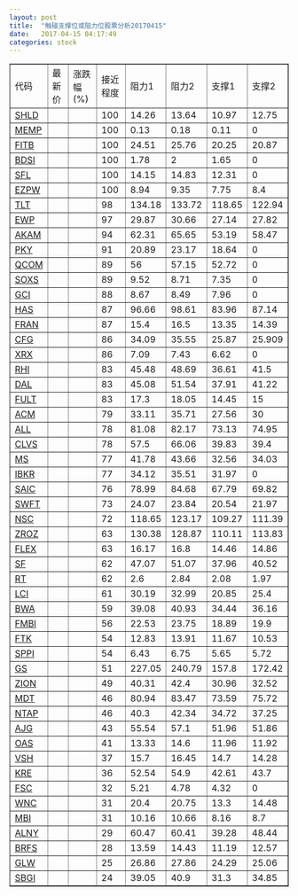 ```yaml
---
layout: post
title:  "触碰支撑位或阻力位股票分析20170415"
date:   2017-04-15 04:17:49
categories: stock
---
```

<script type="text/javascript">
var stockList = []
stockList.push('gb_shld');
stockList.push('gb_memp');
stockList.push('gb_fitb');
stockList.push('gb_bdsi');
stockList.push('gb_sfl');
stockList.push('gb_ezpw');
stockList.push('gb_tlt');
stockList.push('gb_ewp');
stockList.push('gb_akam');
stockList.push('gb_pky');
stockList.push('gb_qcom');
stockList.push('gb_soxs');
stockList.push('gb_gci');
stockList.push('gb_has');
stockList.push('gb_fran');
stockList.push('gb_cfg');
stockList.push('gb_xrx');
stockList.push('gb_rhi');
stockList.push('gb_dal');
stockList.push('gb_fult');
stockList.push('gb_acm');
stockList.push('gb_all');
stockList.push('gb_clvs');
stockList.push('gb_ms');
stockList.push('gb_ibkr');
stockList.push('gb_saic');
stockList.push('gb_swft');
stockList.push('gb_nsc');
stockList.push('gb_zroz');
stockList.push('gb_flex');
stockList.push('gb_sf');
stockList.push('gb_rt');
stockList.push('gb_lci');
stockList.push('gb_bwa');
stockList.push('gb_fmbi');
stockList.push('gb_ftk');
stockList.push('gb_sppi');
stockList.push('gb_gs');
stockList.push('gb_zion');
stockList.push('gb_mdt');
stockList.push('gb_ntap');
stockList.push('gb_ajg');
stockList.push('gb_oas');
stockList.push('gb_vsh');
stockList.push('gb_kre');
stockList.push('gb_fsc');
stockList.push('gb_wnc');
stockList.push('gb_mbi');
stockList.push('gb_alny');
stockList.push('gb_brfs');
stockList.push('gb_glw');
stockList.push('gb_sbgi');
</script>
<table border="1">
 <tr>
 <td>代码</td>
 <td>最新价</td>
 <td>涨跌幅(%)</td>
 <td>接近程度</td>
 <td>阻力1</td>
 <td>阻力2</td>
 <td>支撑1</td>
 <td>支撑2</td>
</tr>
  <tr id="shld" class="green">
  <td><a href="http://stock.finance.sina.com.cn/usstock/quotes/SHLD.html" target="_blank">SHLD</a></td><td></td><td></td><td>100</td><td>14.26</td><td>13.64</td><td>10.97</td><td>12.75</td></tr>
  <tr id="memp" class="red">
  <td><a href="http://stock.finance.sina.com.cn/usstock/quotes/MEMP.html" target="_blank">MEMP</a></td><td></td><td></td><td>100</td><td>0.13</td><td>0.18</td><td>0.11</td><td>0</td></tr>
  <tr id="fitb" class="red">
  <td><a href="http://stock.finance.sina.com.cn/usstock/quotes/FITB.html" target="_blank">FITB</a></td><td></td><td></td><td>100</td><td>24.51</td><td>25.76</td><td>20.25</td><td>20.87</td></tr>
  <tr id="bdsi" class="red">
  <td><a href="http://stock.finance.sina.com.cn/usstock/quotes/BDSI.html" target="_blank">BDSI</a></td><td></td><td></td><td>100</td><td>1.78</td><td>2</td><td>1.65</td><td>0</td></tr>
  <tr id="sfl" class="red">
  <td><a href="http://stock.finance.sina.com.cn/usstock/quotes/SFL.html" target="_blank">SFL</a></td><td></td><td></td><td>100</td><td>14.15</td><td>14.83</td><td>12.31</td><td>0</td></tr>
  <tr id="ezpw" class="green">
  <td><a href="http://stock.finance.sina.com.cn/usstock/quotes/EZPW.html" target="_blank">EZPW</a></td><td></td><td></td><td>100</td><td>8.94</td><td>9.35</td><td>7.75</td><td>8.4</td></tr>
  <tr id="tlt" class="green">
  <td><a href="http://stock.finance.sina.com.cn/usstock/quotes/TLT.html" target="_blank">TLT</a></td><td></td><td></td><td>98</td><td>134.18</td><td>133.72</td><td>118.65</td><td>122.94</td></tr>
  <tr id="ewp" class="red">
  <td><a href="http://stock.finance.sina.com.cn/usstock/quotes/EWP.html" target="_blank">EWP</a></td><td></td><td></td><td>97</td><td>29.87</td><td>30.66</td><td>27.14</td><td>27.82</td></tr>
  <tr id="akam" class="green">
  <td><a href="http://stock.finance.sina.com.cn/usstock/quotes/AKAM.html" target="_blank">AKAM</a></td><td></td><td></td><td>94</td><td>62.31</td><td>65.65</td><td>53.19</td><td>58.47</td></tr>
  <tr id="pky" class="red">
  <td><a href="http://stock.finance.sina.com.cn/usstock/quotes/PKY.html" target="_blank">PKY</a></td><td></td><td></td><td>91</td><td>20.89</td><td>23.17</td><td>18.64</td><td>0</td></tr>
  <tr id="qcom" class="green">
  <td><a href="http://stock.finance.sina.com.cn/usstock/quotes/QCOM.html" target="_blank">QCOM</a></td><td></td><td></td><td>89</td><td>56</td><td>57.15</td><td>52.72</td><td>0</td></tr>
  <tr id="soxs" class="red">
  <td><a href="http://stock.finance.sina.com.cn/usstock/quotes/SOXS.html" target="_blank">SOXS</a></td><td></td><td></td><td>89</td><td>9.52</td><td>8.71</td><td>7.35</td><td>0</td></tr>
  <tr id="gci" class="green">
  <td><a href="http://stock.finance.sina.com.cn/usstock/quotes/GCI.html" target="_blank">GCI</a></td><td></td><td></td><td>88</td><td>8.67</td><td>8.49</td><td>7.96</td><td>0</td></tr>
  <tr id="has" class="red">
  <td><a href="http://stock.finance.sina.com.cn/usstock/quotes/HAS.html" target="_blank">HAS</a></td><td></td><td></td><td>87</td><td>96.66</td><td>98.61</td><td>83.96</td><td>87.14</td></tr>
  <tr id="fran" class="green">
  <td><a href="http://stock.finance.sina.com.cn/usstock/quotes/FRAN.html" target="_blank">FRAN</a></td><td></td><td></td><td>87</td><td>15.4</td><td>16.5</td><td>13.35</td><td>14.39</td></tr>
  <tr id="cfg" class="red">
  <td><a href="http://stock.finance.sina.com.cn/usstock/quotes/CFG.html" target="_blank">CFG</a></td><td></td><td></td><td>86</td><td>34.09</td><td>35.55</td><td>25.87</td><td>25.909</td></tr>
  <tr id="xrx" class="red">
  <td><a href="http://stock.finance.sina.com.cn/usstock/quotes/XRX.html" target="_blank">XRX</a></td><td></td><td></td><td>86</td><td>7.09</td><td>7.43</td><td>6.62</td><td>0</td></tr>
  <tr id="rhi" class="red">
  <td><a href="http://stock.finance.sina.com.cn/usstock/quotes/RHI.html" target="_blank">RHI</a></td><td></td><td></td><td>83</td><td>45.48</td><td>48.69</td><td>36.61</td><td>41.5</td></tr>
  <tr id="dal" class="red">
  <td><a href="http://stock.finance.sina.com.cn/usstock/quotes/DAL.html" target="_blank">DAL</a></td><td></td><td></td><td>83</td><td>45.08</td><td>51.54</td><td>37.91</td><td>41.22</td></tr>
  <tr id="fult" class="red">
  <td><a href="http://stock.finance.sina.com.cn/usstock/quotes/FULT.html" target="_blank">FULT</a></td><td></td><td></td><td>83</td><td>17.3</td><td>18.05</td><td>14.45</td><td>15</td></tr>
  <tr id="acm" class="red">
  <td><a href="http://stock.finance.sina.com.cn/usstock/quotes/ACM.html" target="_blank">ACM</a></td><td></td><td></td><td>79</td><td>33.11</td><td>35.71</td><td>27.56</td><td>30</td></tr>
  <tr id="all" class="red">
  <td><a href="http://stock.finance.sina.com.cn/usstock/quotes/ALL.html" target="_blank">ALL</a></td><td></td><td></td><td>78</td><td>81.08</td><td>82.17</td><td>73.13</td><td>74.95</td></tr>
  <tr id="clvs" class="red">
  <td><a href="http://stock.finance.sina.com.cn/usstock/quotes/CLVS.html" target="_blank">CLVS</a></td><td></td><td></td><td>78</td><td>57.5</td><td>66.06</td><td>39.83</td><td>39.4</td></tr>
  <tr id="ms" class="red">
  <td><a href="http://stock.finance.sina.com.cn/usstock/quotes/MS.html" target="_blank">MS</a></td><td></td><td></td><td>77</td><td>41.78</td><td>43.66</td><td>32.56</td><td>34.03</td></tr>
  <tr id="ibkr" class="red">
  <td><a href="http://stock.finance.sina.com.cn/usstock/quotes/IBKR.html" target="_blank">IBKR</a></td><td></td><td></td><td>77</td><td>34.12</td><td>35.51</td><td>31.97</td><td>0</td></tr>
  <tr id="saic" class="green">
  <td><a href="http://stock.finance.sina.com.cn/usstock/quotes/SAIC.html" target="_blank">SAIC</a></td><td></td><td></td><td>76</td><td>78.99</td><td>84.68</td><td>67.79</td><td>69.82</td></tr>
  <tr id="swft" class="green">
  <td><a href="http://stock.finance.sina.com.cn/usstock/quotes/SWFT.html" target="_blank">SWFT</a></td><td></td><td></td><td>73</td><td>24.07</td><td>23.84</td><td>20.54</td><td>21.97</td></tr>
  <tr id="nsc" class="green">
  <td><a href="http://stock.finance.sina.com.cn/usstock/quotes/NSC.html" target="_blank">NSC</a></td><td></td><td></td><td>72</td><td>118.65</td><td>123.17</td><td>109.27</td><td>111.39</td></tr>
  <tr id="zroz" class="green">
  <td><a href="http://stock.finance.sina.com.cn/usstock/quotes/ZROZ.html" target="_blank">ZROZ</a></td><td></td><td></td><td>63</td><td>130.38</td><td>128.87</td><td>110.11</td><td>113.83</td></tr>
  <tr id="flex" class="red">
  <td><a href="http://stock.finance.sina.com.cn/usstock/quotes/FLEX.html" target="_blank">FLEX</a></td><td></td><td></td><td>63</td><td>16.17</td><td>16.8</td><td>14.46</td><td>14.86</td></tr>
  <tr id="sf" class="red">
  <td><a href="http://stock.finance.sina.com.cn/usstock/quotes/SF.html" target="_blank">SF</a></td><td></td><td></td><td>62</td><td>47.07</td><td>51.07</td><td>37.96</td><td>40.52</td></tr>
  <tr id="rt" class="red">
  <td><a href="http://stock.finance.sina.com.cn/usstock/quotes/RT.html" target="_blank">RT</a></td><td></td><td></td><td>62</td><td>2.6</td><td>2.84</td><td>2.08</td><td>1.97</td></tr>
  <tr id="lci" class="green">
  <td><a href="http://stock.finance.sina.com.cn/usstock/quotes/LCI.html" target="_blank">LCI</a></td><td></td><td></td><td>61</td><td>30.19</td><td>32.99</td><td>20.85</td><td>25.4</td></tr>
  <tr id="bwa" class="red">
  <td><a href="http://stock.finance.sina.com.cn/usstock/quotes/BWA.html" target="_blank">BWA</a></td><td></td><td></td><td>59</td><td>39.08</td><td>40.93</td><td>34.44</td><td>36.16</td></tr>
  <tr id="fmbi" class="red">
  <td><a href="http://stock.finance.sina.com.cn/usstock/quotes/FMBI.html" target="_blank">FMBI</a></td><td></td><td></td><td>56</td><td>22.53</td><td>23.75</td><td>18.89</td><td>19.9</td></tr>
  <tr id="ftk" class="red">
  <td><a href="http://stock.finance.sina.com.cn/usstock/quotes/FTK.html" target="_blank">FTK</a></td><td></td><td></td><td>54</td><td>12.83</td><td>13.91</td><td>11.67</td><td>10.53</td></tr>
  <tr id="sppi" class="red">
  <td><a href="http://stock.finance.sina.com.cn/usstock/quotes/SPPI.html" target="_blank">SPPI</a></td><td></td><td></td><td>54</td><td>6.43</td><td>6.75</td><td>5.65</td><td>5.72</td></tr>
  <tr id="gs" class="red">
  <td><a href="http://stock.finance.sina.com.cn/usstock/quotes/GS.html" target="_blank">GS</a></td><td></td><td></td><td>51</td><td>227.05</td><td>240.79</td><td>157.8</td><td>172.42</td></tr>
  <tr id="zion" class="red">
  <td><a href="http://stock.finance.sina.com.cn/usstock/quotes/ZION.html" target="_blank">ZION</a></td><td></td><td></td><td>49</td><td>40.31</td><td>42.4</td><td>30.96</td><td>32.52</td></tr>
  <tr id="mdt" class="red">
  <td><a href="http://stock.finance.sina.com.cn/usstock/quotes/MDT.html" target="_blank">MDT</a></td><td></td><td></td><td>46</td><td>80.94</td><td>83.47</td><td>73.59</td><td>75.72</td></tr>
  <tr id="ntap" class="red">
  <td><a href="http://stock.finance.sina.com.cn/usstock/quotes/NTAP.html" target="_blank">NTAP</a></td><td></td><td></td><td>46</td><td>40.3</td><td>42.34</td><td>34.72</td><td>37.25</td></tr>
  <tr id="ajg" class="red">
  <td><a href="http://stock.finance.sina.com.cn/usstock/quotes/AJG.html" target="_blank">AJG</a></td><td></td><td></td><td>43</td><td>55.54</td><td>57.1</td><td>51.96</td><td>51.86</td></tr>
  <tr id="oas" class="red">
  <td><a href="http://stock.finance.sina.com.cn/usstock/quotes/OAS.html" target="_blank">OAS</a></td><td></td><td></td><td>41</td><td>13.33</td><td>14.6</td><td>11.96</td><td>11.92</td></tr>
  <tr id="vsh" class="red">
  <td><a href="http://stock.finance.sina.com.cn/usstock/quotes/VSH.html" target="_blank">VSH</a></td><td></td><td></td><td>37</td><td>15.7</td><td>16.45</td><td>14.7</td><td>14.28</td></tr>
  <tr id="kre" class="red">
  <td><a href="http://stock.finance.sina.com.cn/usstock/quotes/KRE.html" target="_blank">KRE</a></td><td></td><td></td><td>36</td><td>52.54</td><td>54.9</td><td>42.61</td><td>43.7</td></tr>
  <tr id="fsc" class="green">
  <td><a href="http://stock.finance.sina.com.cn/usstock/quotes/FSC.html" target="_blank">FSC</a></td><td></td><td></td><td>32</td><td>5.21</td><td>4.78</td><td>4.32</td><td>0</td></tr>
  <tr id="wnc" class="red">
  <td><a href="http://stock.finance.sina.com.cn/usstock/quotes/WNC.html" target="_blank">WNC</a></td><td></td><td></td><td>31</td><td>20.4</td><td>20.75</td><td>13.3</td><td>14.48</td></tr>
  <tr id="mbi" class="green">
  <td><a href="http://stock.finance.sina.com.cn/usstock/quotes/MBI.html" target="_blank">MBI</a></td><td></td><td></td><td>31</td><td>10.16</td><td>10.66</td><td>8.16</td><td>8.7</td></tr>
  <tr id="alny" class="green">
  <td><a href="http://stock.finance.sina.com.cn/usstock/quotes/ALNY.html" target="_blank">ALNY</a></td><td></td><td></td><td>29</td><td>60.47</td><td>60.41</td><td>39.28</td><td>48.44</td></tr>
  <tr id="brfs" class="green">
  <td><a href="http://stock.finance.sina.com.cn/usstock/quotes/BRFS.html" target="_blank">BRFS</a></td><td></td><td></td><td>28</td><td>13.59</td><td>14.43</td><td>11.19</td><td>12.57</td></tr>
  <tr id="glw" class="red">
  <td><a href="http://stock.finance.sina.com.cn/usstock/quotes/GLW.html" target="_blank">GLW</a></td><td></td><td></td><td>25</td><td>26.86</td><td>27.86</td><td>24.29</td><td>25.06</td></tr>
  <tr id="sbgi" class="red">
  <td><a href="http://stock.finance.sina.com.cn/usstock/quotes/SBGI.html" target="_blank">SBGI</a></td><td></td><td></td><td>24</td><td>39.05</td><td>40.9</td><td>31.3</td><td>34.85</td></tr>
</table>
